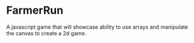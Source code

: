 # FarmerRun
A javascript game that will showcase ability to use arrays and manipulate the canvas to create a 2d game.
